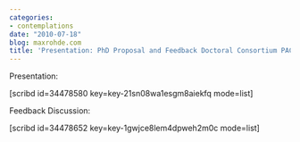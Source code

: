 ```yaml
---
categories:
- contemplations
date: "2010-07-18"
blog: maxrohde.com
title: 'Presentation: PhD Proposal and Feedback Doctoral Consortium PACIS 2010'
---
```


Presentation:

\[scribd id=34478580 key=key-21sn08wa1esgm8aiekfq mode=list\]

Feedback Discussion:

\[scribd id=34478652 key=key-1gwjce8lem4dpweh2m0c mode=list\]
